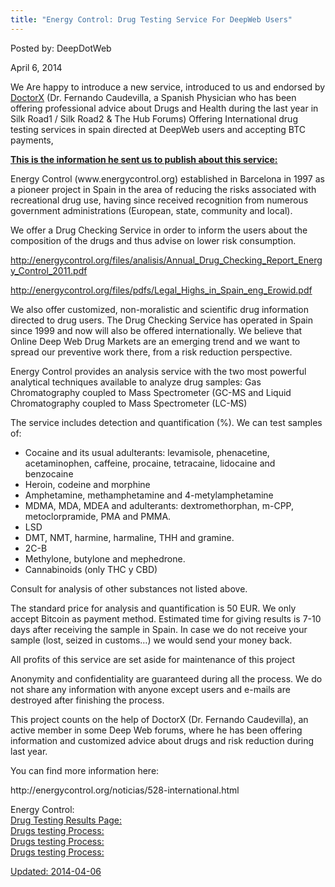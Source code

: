 ```yaml
---
title: "Energy Control: Drug Testing Service For DeepWeb Users"
---
```


Posted by: DeepDotWeb

<span>April 6, 2014</span>

<p>We Are happy to introduce a new service, introduced to us and endorsed by <a href="/2014/03/26/doctorx-ask-drug-expert-physician-thread-now-hub-forums/">DoctorX</a> (Dr. Fernando Caudevilla, a Spanish Physician who has been offering professional advice about Drugs and Health during the last year in Silk Road1 / Silk Road2 &amp; The Hub Forums) Offering International drug testing services in spain directed at DeepWeb users and accepting BTC payments,</p>
<p><span style="text-decoration: underline;"><strong>This is the information he sent us to publish about this service:</strong></span></p>
<p>Energy Control (www.energycontrol.org) established in Barcelona in 1997 as a pioneer project in Spain in the area of reducing the risks associated with recreational drug use, having since received recognition from numerous government administrations (European, state, community and local).</p>
<p>We offer a Drug Checking Service in order to inform the users about the composition of the drugs and thus advise on lower risk consumption.</p>
<p><a href="http://energycontrol.org/files/analisis/Annual_Drug_Checking_Report_Energy_Control_2011.pdf">http://energycontrol.org/files/analisis/Annual_Drug_Checking_Report_Energy_Control_2011.pdf</a></p>
<p><a href="http://energycontrol.org/files/pdfs/Legal_Highs_in_Spain_eng_Erowid.pdf">http://energycontrol.org/files/pdfs/Legal_Highs_in_Spain_eng_Erowid.pdf</a></p>
<p>We also offer customized, non-moralistic and scientific drug information directed to drug users. The Drug Checking Service has operated in Spain since 1999 and now will also be offered internationally. We believe that Online Deep Web Drug Markets are an emerging trend and we want to spread our preventive work there, from a risk reduction perspective.</p>
<p>Energy Control provides an analysis service with the two most powerful analytical techniques available to analyze drug samples: Gas Chromatography coupled to Mass Spectrometer (GC-MS and Liquid Chromatography coupled to Mass Spectrometer (LC-MS)</p>
<p>The service includes detection and quantification (%). We can test samples of:</p>
<ul>
<li>Cocaine and its usual adulterants: levamisole, phenacetine, acetaminophen, caffeine, procaine, tetracaine, lidocaine and benzocaine</li>
<li>Heroin, codeine and morphine</li>
<li>Amphetamine, methamphetamine and 4-metylamphetamine</li>
<li>MDMA, MDA, MDEA and adulterants: dextromethorphan, m-CPP, metoclorpramide, PMA and PMMA.</li>
<li>LSD</li>
<li>DMT, NMT, harmine, harmaline, THH and gramine.</li>
<li>2C-B</li>
<li>Methylone, butylone and mephedrone.</li>
<li>Cannabinoids (only THC y CBD)</li>
</ul>
<p>Consult for analysis of other substances not listed above.</p>
<p>The standard price for analysis and quantification is 50 EUR. We only accept Bitcoin as payment method. Estimated time for giving results is 7-10 days after receiving the sample in Spain. In case we do not receive your sample (lost, seized in customs…) we would send your money back.</p>
<p>All profits of this service are set aside for maintenance of this project</p>
<p>Anonymity and confidentiality are guaranteed during all the process. We do not share any information with anyone except users and e-mails are destroyed after finishing the process.</p>
<p>This project counts on the help of DoctorX (Dr. Fernando Caudevilla), an active member in some Deep Web forums, where he has been offering information and customized advice about drugs and risk reduction during last year.</p>
<p>You can find more information here:</p>
<p>http://energycontrol.org/noticias/528-international.html</p>
<p>Energy Control:<br />
<a href="/imgs/2014/04/energy_control.jpg"/>
    Drug Testing Results Page:<br />
<a href="/imgs/2014/04/Sin-título.jpg"/>
    Drugs testing Process:<br />
<a href="/imgs/2014/04/resultados_analisis.jpg"/>
    Drugs testing Process:<br />
<a href="/imgs/2014/04/presentacion_analisis.jpg"/>
    Drugs testing Process:<br />
<a href="/imgs/2014/04/matraces.png"/>

Updated: 2014-04-06
    
